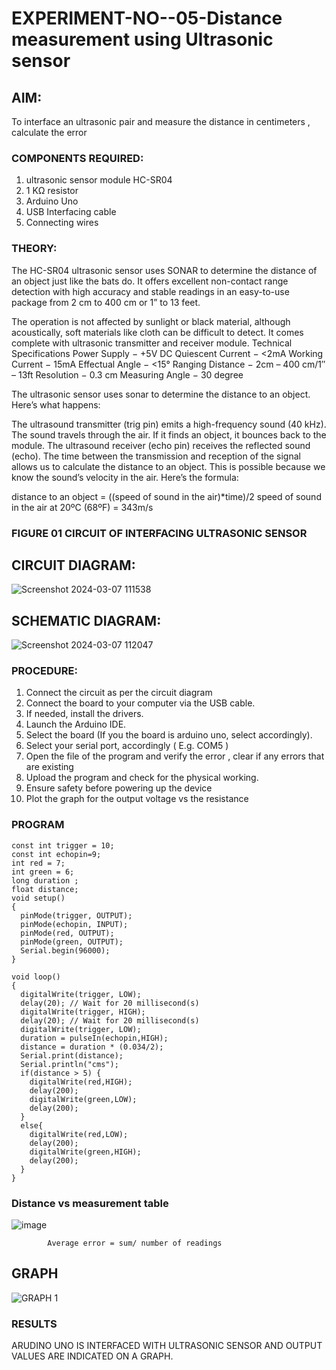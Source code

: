 # EXPERIMENT-NO--05-Distance measurement using Ultrasonic sensor

## AIM: 
To interface an ultrasonic pair and measure the distance in centimeters , calculate the error
 
### COMPONENTS REQUIRED:
1.	ultrasonic sensor module HC-SR04
2.	1 KΩ resistor 
3.	Arduino Uno 
4.	USB Interfacing cable 
5.	Connecting wires 


### THEORY: 
The HC-SR04 ultrasonic sensor uses SONAR to determine the distance of an object just like the bats do. It offers excellent non-contact range detection with high accuracy and stable readings in an easy-to-use package from 2 cm to 400 cm or 1” to 13 feet.

The operation is not affected by sunlight or black material, although acoustically, soft materials like cloth can be difficult to detect. It comes complete with ultrasonic transmitter and receiver module.
Technical Specifications
Power Supply − +5V DC
Quiescent Current − <2mA
Working Current − 15mA
Effectual Angle − <15°
Ranging Distance − 2cm – 400 cm/1″ – 13ft
Resolution − 0.3 cm
Measuring Angle − 30 degree

The ultrasonic sensor uses sonar to determine the distance to an object. Here’s what happens:

The ultrasound transmitter (trig pin) emits a high-frequency sound (40 kHz).
The sound travels through the air. If it finds an object, it bounces back to the module.
The ultrasound receiver (echo pin) receives the reflected sound (echo).
The time between the transmission and reception of the signal allows us to calculate the distance to an object. This is possible because we know the sound’s velocity in the air. Here’s the formula:

distance to an object = ((speed of sound in the air)*time)/2
speed of sound in the air at 20ºC (68ºF) = 343m/s

### FIGURE 01 CIRCUIT OF INTERFACING ULTRASONIC SENSOR 
## CIRCUIT DIAGRAM:
![Screenshot 2024-03-07 111538](https://github.com/somu0831/Experiment--04-Interfacing-digital-output-with-arduino-ultrasonic-sensor/assets/162110820/b6ae2fc7-fd80-443c-b951-fc7f5162759b)
## SCHEMATIC DIAGRAM:
![Screenshot 2024-03-07 112047](https://github.com/somu0831/Experiment--04-Interfacing-digital-output-with-arduino-ultrasonic-sensor/assets/162110820/5d9833e6-0639-48c3-b261-a80411c174f9)



### PROCEDURE:
1.	Connect the circuit as per the circuit diagram 
2.	Connect the board to your computer via the USB cable.
3.	If needed, install the drivers.
4.	Launch the Arduino IDE.
5.	Select the board (If you the board is arduino uno, select accordingly).
6.	Select your serial port, accordingly ( E.g. COM5 )
7.	Open the file of the program  and verify the error , clear if any errors that are existing 
8.	Upload the program and check for the physical working. 
9.	Ensure safety before powering up the device 
10.	Plot the graph for the output voltage vs the resistance 


### PROGRAM 

~~~
const int trigger = 10;
const int echopin=9;
int red = 7;
int green = 6;
long duration ; 
float distance;
void setup()
{
  pinMode(trigger, OUTPUT);
  pinMode(echopin, INPUT);
  pinMode(red, OUTPUT);
  pinMode(green, OUTPUT);
  Serial.begin(96000);
}

void loop()
{
  digitalWrite(trigger, LOW);
  delay(20); // Wait for 20 millisecond(s)
  digitalWrite(trigger, HIGH);
  delay(20); // Wait for 20 millisecond(s)
  digitalWrite(trigger, LOW);
  duration = pulseIn(echopin,HIGH);
  distance = duration * (0.034/2);
  Serial.print(distance);
  Serial.println("cms");
  if(distance > 5) {
    digitalWrite(red,HIGH);
    delay(200);
    digitalWrite(green,LOW);
    delay(200);
  }
  else{
    digitalWrite(red,LOW);
    delay(200);
    digitalWrite(green,HIGH);
    delay(200);
  }
}
~~~





### Distance vs measurement table 
![image](https://github.com/somu0831/Experiment--04-Interfacing-digital-output-with-arduino-ultrasonic-sensor/assets/162110820/20a28ed8-d53f-44b2-8809-c05682e17783)

			
 
			



			
			
			
			
			
			Average error = sum/ number of readings 
 ## GRAPH
![GRAPH 1](https://github.com/somu0831/Experiment--04-Interfacing-digital-output-with-arduino-ultrasonic-sensor/assets/162110820/e69b0de4-cb8d-43cc-8230-69851082cbee)









### RESULTS
ARUDINO UNO IS INTERFACED WITH ULTRASONIC SENSOR AND OUTPUT VALUES ARE INDICATED ON A GRAPH.


 
